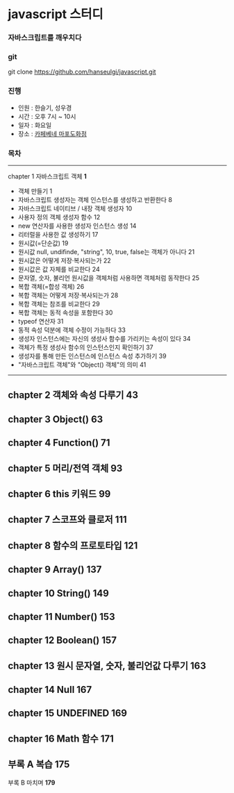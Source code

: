 

# javascript 스터디
### 자바스크립트를 깨우치다

### git
git clone https://github.com/hanseulgi/javascript.git

### 진행
- 인원 : 한슬기, 성우경 
- 시간 : 오후 7시 ~ 10시
- 일자 : 화요일
- 장소 : <a href="http://naver.me/xGXYM4dz" target="_blank">카페베네 마포도화점</a>

### 목차 

--------------------------------------
chapter 1 자바스크립트 객체 **1**
- 객체 만들기 1
- 자바스크립트 생성자는 객체 인스턴스를 생성하고 반환한다 8
- 자바스크립트 네이티브 / 내장 객체 생성자 10
- 사용자 정의 객체 생성자 함수 12
- new 연산자를 사용한 생성자 인스턴스 생성 14
- 리터럴을 사용한 값 생성하기 17
- 원시값(=단순값) 19
- 원시값 null, undifinde, "string", 10, true, false는 객체가 아니다 21
- 원시값은 어떻게 저장·복사되는가 22
- 원시값은 값 자체를 비교한다 24
- 문자열, 숫자, 불리언 원시값을 객체처럼 사용하면 객체처럼 동작한다 25
- 복합 객체(=합성 객체) 26
- 복합 객체는 어떻게 저장·복사되는가 28
- 복합 객체는 참조를 비교한다 29
- 복합 객체는 동적 속성을 포함한다 30
- typeof 연산자 31
- 동적 속성 덕분에 객체 수정이 가능하다 33
- 생성자 인스턴스에는 자신의 생성사 함수를 가리키는 속성이 있다 34
- 객체가 특정 생성사 함수의 인스턴스인지 확인하기 37
- 생성자를 통해 만든 인스턴스에 인스턴스 속성 추가하기 39
- "자바스크립트 객체"와 "Object() 객체"의 의미 41
--------------------------------------
chapter 2 객체와 속성 다루기 **43**
--------------------------------------
chapter 3 Object() **63**
--------------------------------------
chapter 4 Function() **71**
--------------------------------------
chapter 5 머리/전역 객체 **93**
--------------------------------------
chapter 6 this 키워드 **99**
--------------------------------------
chapter 7 스코프와 클로저 **111**
--------------------------------------
chapter 8 함수의 프로토타입 **121**
--------------------------------------
chapter 9 Array() **137**
--------------------------------------
chapter 10 String() **149**
--------------------------------------
chapter 11 Number() **153**
--------------------------------------
chapter 12 Boolean() **157**
--------------------------------------
chapter 13 원시 문자열, 숫자, 불리언값 다루기 **163**
--------------------------------------
chapter 14 Null **167**
--------------------------------------
chapter 15 UNDEFINED **169**
--------------------------------------
chapter 16 Math 함수 **171**
--------------------------------------
부록 A 복습 **175**
--------------------------------------
부록 B 마치며 **179**



